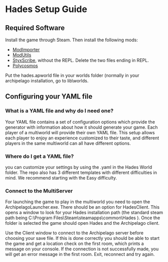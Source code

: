 # Hades Setup Guide

## Required Software

Install the game through Steam. Then install the following mods:

- [ModImporter](https://github.com/SGG-Modding/ModImporter/releases/tag/1.5.2)
- [ModUtils](https://github.com/SGG-Modding/ModUtil)
- [StyxScribe](https://github.com/SGG-Modding/StyxScribe), without the REPL. Delete the two files ending in REPL.
- [Polycosmos](https://github.com/Naix99/Polycosmos/tree/main/Polycosmos)

Put the hades.apworld file in your worlds folder (normally in your archipelago installation, go to lib\worlds.

## Configuring your YAML file

### What is a YAML file and why do I need one?

Your YAML file contains a set of configuration options which provide the generator with information about how it should
generate your game. Each player of a multiworld will provide their own YAML file. This setup allows each player to enjoy
an experience customized to their taste, and different players in the same multiworld can all have different options.

### Where do I get a YAML file?

you can customize your settings by using the .yaml in the Hades World folder. The repo also has 3 different
templates with different difficulties in mind. We recommend starting with the Easy difficulty.

### Connect to the MultiServer

For launching the game to play in the multiworld you need to open the ArchipelagoLauncher.exe. There should be an option
for HadesClient. This opens a window to look for your Hades installation path (the standard steam path being 
C:\Program Files\Steam\steamapps\common\Hades ). Once the folder is selected the game should open Hades and the Archipelago client.

Use the Client window to connect to the Archipelago server before choosing your save file. If this is done correctly you should
be able to start the game and get a location check on the first room, which prints a message on your console. If the connection
is not successfully made, you will get an error message in the first room. Exit, reconnect and try again.